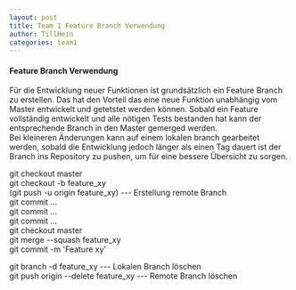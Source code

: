 ```yaml
---
layout: post
title: Team 1 Feature Branch Verwendung
author: TillHein
categories: team1
---
```


#### Feature Branch Verwendung
Für die Entwicklung neuer Funktionen ist grundsätzlich ein Feature Branch zu erstellen.
Das hat den Vorteil das eine neue Funktion unabhängig vom Master entwickelt und getetstet werden können.
Sobald ein Feature vollständig entwickelt und alle nötigen Tests bestanden hat kann der entsprechende Branch in den Master gemerged werden.  
Bei kleineren Änderungen kann auf einem lokalen branch gearbeitet werden, sobald die Entwicklung jedoch länger als einen Tag dauert ist der Branch ins Repository  zu pushen, 
um für eine bessere Übersicht zu sorgen.  

git checkout master  
git checkout -b feature_xy  
(git push -u origin feature_xy) --- Erstellung remote Branch  
git commit ...  
git commit ...  
git commit ...  
git checkout master  
git merge --squash feature_xy  
git commit -m 'Feature xy'  

git branch -d feature_xy --- Lokalen Branch löschen  
git push origin --delete feature_xy --- Remote Branch löschen  
